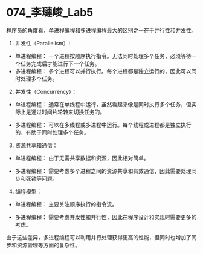 # 074_李璉峻_Lab5

程序员的角度看，单进程编程和多进程编程最大的区别之一在于并行性和并发性。

1. 并发性（Parallelism）:
   
  * 单进程编程： 一个进程按顺序执行指令。无法同时处理多个任务，必须等待一个任务完成后才能进行下一个任务。
  * 多进程编程： 多个进程可以并行执行。每个进程都是独立运行的，因此可以同时处理多个任务。

2. 并发性（Concurrency）：
  * 单进程编程： 通常在单线程中运行，虽然看起来像是同时执行多个任务，但实际上是通过时间片轮转来切换任务的。

  * 多进程编程： 可以在多线程或多进程中运行。每个线程或进程都是独立执行的，有助于同时处理多个任务。

3. 资源共享和通信：
  * 单进程编程： 由于无需共享数据和资源，因此相对简单。
  
  * 多进程编程： 需要考虑多个进程之间的资源共享和有效通信，因此需要处理同步和死锁等问题。

4. 编程模型：
  * 单进程编程： 主要关注顺序执行的指令流。

  * 多进程编程： 需要考虑并发性和并行性，因此在程序设计和实现时需要更多的考虑。


由于这些差异，多进程编程可以利用并行处理获得更高的性能，但同时也增加了同步和资源管理等方面的复杂性。